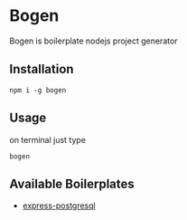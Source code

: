 # Bogen

Bogen is boilerplate nodejs project generator

## Installation

```
npm i -g bogen
```

## Usage

on terminal just type

```
bogen
```

## Available Boilerplates

- [express-postgresql](https://github.com/akane10/bogen/tree/master/boilerplates/express-postgresql)
